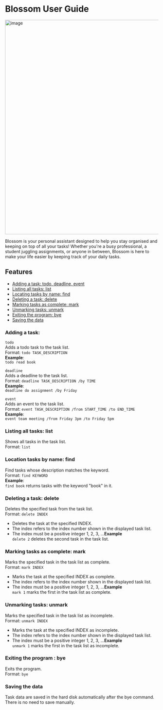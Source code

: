# Blossom User Guide

<img width="705" alt="image" src="https://github.com/user-attachments/assets/38adae40-8440-4dda-942a-0d46d83745cb">

Blossom is your personal assistant designed to help you stay organised and keeping on top of all your tasks! Whether you're a busy professional, a student juggling assignments, or anyone in between, Blossom is here to make your life easier by keeping track of your daily tasks. 

## Features
- [Adding a task: todo, deadline, event](#adding-a-task) <br>
- [Listing all tasks: list](#listing-all-tasks-list) <br>
- [Locating tasks by name: find](#locating-tasks-by-name-find) <br>
- [Deleting a task: delete](#deleting-a-task-delete) <br>
- [Marking tasks as complete: mark](#marking-tasks-as-complete-mark) <br>
- [Unmarking tasks: unmark](#unmarking-tasks-unmark) <br>
- [Exiting the program: bye](#exiting-the-program-bye) <br>
- [Saving the data](#saving-the-data) <br>

### Adding a task: 
`todo` <br>
Adds a todo task to the task list. <br>
Format: `todo TASK_DESCRIPTION` <br>
**Example**: <br>
`todo read book`

`deadline` <br>
Adds a deadline to the task list. <br>
Format: `deadline TASK_DESCRIPTION /by TIME` <br>
**Example**: <br>
`deadline do assignment /by Friday`

`event` <br>
Adds an event to the task list. <br>
Format: `event TASK_DESCRIPTION /from START_TIME /to END_TIME` <br>
**Example**: <br>
`event team meeting /from Friday 3pm /to Friday 5pm`

### Listing all tasks: list
Shows all tasks in the task list. <br>
Format: `list`

### Location tasks by name: find
Find tasks whose description matches the keyword. <br>
Format: `find KEYWORD` <br>
**Example**: <br>
`find book` returns tasks with the keyword "book" in it.

### Deleting a task: delete
Deletes the specified task from the task list. <br>
Format: `delete INDEX` <br>

- Deletes the task at the specified INDEX.
- The index refers to the index number shown in the displayed task list.
- The index must be a positive integer 1, 2, 3, …​
**Example** <br>
`delete 2` deletes the second task in the task list.

### Marking tasks as complete: mark
Marks the specified task in the task list as complete. <br>
Format: `mark INDEX` <br>

- Marks the task at the specified INDEX as complete.
- The index refers to the index number shown in the displayed task list.
- The index must be a positive integer 1, 2, 3, …​
**Example** <br>
`mark 1` marks the first in the task list as complete.

### Unmarking tasks: unmark
Marks the specified task in the task list as incomplete. <br>
Format: `unmark INDEX`

- Marks the task at the specified INDEX as incomplete.
- The index refers to the index number shown in the displayed task list.
- The index must be a positive integer 1, 2, 3, …​
  **Example** <br>
`unmark 1` marks the first in the task list as incomplete.

### Exiting the program : bye
Exits the program. <br>
Format: `bye`

### Saving the data
Task data are saved in the hard disk automatically after the bye command. There is no need to save manually.
